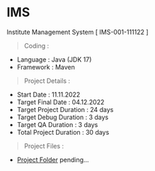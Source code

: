 # IMS
Institute Management System
[ IMS-001-111122 ]

> Coding :
- Language : Java (JDK 17)
- Framework : Maven

> Project Details :
- Start Date : 11.11.2022
- Target Final Date : 04.12.2022
- Target Project Duration : 24 days
- Target Debug Duration : 3 days
- Target QA Duration : 3 days
- Total Project Duration : 30 days

> Project Files :
- [Project Folder](#)
pending...
